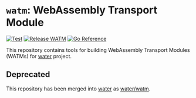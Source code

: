 # `watm`: WebAssembly Transport Module

[![Test](https://github.com/gaukas/watm/actions/workflows/commit.yml/badge.svg?branch=master)](https://github.com/gaukas/watm/actions/workflows/commit.yml)
[![Release WATM](https://github.com/gaukas/watm/actions/workflows/tag.yml/badge.svg)](https://github.com/gaukas/watm/actions/workflows/tag.yml)
[![Go Reference](https://pkg.go.dev/badge/github.com/gaukas/watm.svg)](https://pkg.go.dev/github.com/gaukas/watm)

This repository contains tools for building WebAssembly Transport Modules (WATMs) for [water](https://github.com/refraction-networking/water) project. 

## Deprecated

This repository has been merged into [water](https://github.com/refraction-networking/water) as [water/watm](https://github.com/refraction-networking/water/tree/master/watm).
